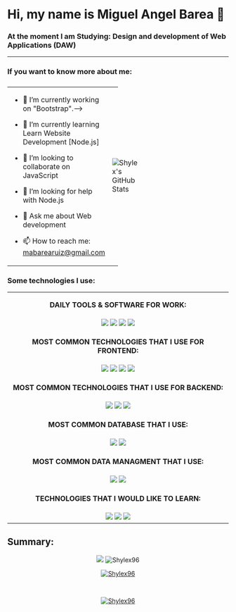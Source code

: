 
<!--
**mabarearuiz/mabarearuiz** is a ✨ _special_ ✨ repository because its `README.md` (this file) appears on your GitHub profile.
Here are some ideas to get you started:
- 🔭 I’m currently working on ...
- 🌱 I’m currently learning ...
- 👯 I’m looking to collaborate on ...
- 🤔 I’m looking for help with ...
- 💬 Ask me about ...
- 📫 How to reach me: ...
- 😄 Pronouns: ...
- ⚡ Fun fact: ...
-->

# Hi, my name is Miguel Angel Barea 👋
### At the moment I am Studying: Design and development of Web Applications (DAW)

<!--![https://github.com/Shylex96](https://github.com/Shylex96/Shylex96/blob/MasterRMK/mainContent.png)-->

<hr>

### If you want to know more about me:

<table style="display: grid; grid-template-columns: 50% 50%;">
<tr>
<td>
  
- 🔭 I’m currently working on "Bootstrap".-->
  
- 🌱 I’m currently learning Learn Website Development [Node.js]
  
- 👯 I’m looking to collaborate on JavaScript
  
- 🤔 I’m looking for help with Node.js
  
- 💬 Ask me about Web development
  
- 📫 How to reach me: mabarearuiz@gmail.com
  
</td>
<td>
<img src="https://github-readme-stats.vercel.app/api/top-langs/?username=mabarearuiz&layout=compact&theme=radical" alt="Shylex's GitHub Stats"/>
</td>
</tr>
</table>

### Some technologies I use:

<table align="center">
<tr>
<td>
  <p align="center"><b>DAILY TOOLS & SOFTWARE FOR WORK:</b></p>
</td>
</tr>
<tr>  
<td align="center">
<img src="https://img.shields.io/badge/GitHub-181717.svg?style=for-the-badge&logo=GitHub&logoColor=white">
<img src="https://img.shields.io/badge/Git-F05032.svg?style=for-the-badge&logo=Git&logoColor=white"> 
<img src="https://img.shields.io/badge/Visual%20Studio%20Code-007ACC.svg?style=for-the-badge&logo=Visual-Studio-Code&logoColor=white">
<img src="https://img.shields.io/badge/Eclipse%20IDE-2C2255.svg?style=for-the-badge&logo=Eclipse-IDE&logoColor=white">
</td>
</tr>

<!--
<tr>
<td>
<p align="center"><b>TOOLS THAT I USE FOR DESIGN:</b></p>
</td>
</tr>
<tr>
<td align="center">
-->
<!--<img src="https://img.shields.io/badge/Figma-F24E1E?style=for-the-badge&logo=figma&logoColor=white">-->
<!--
<img src="https://img.shields.io/badge/Canva-%2300C4CC.svg?&style=for-the-badge&logo=Canva&logoColor=white">
<img src="https://img.shields.io/badge/Adobe%20XD-FF61F6.svg?style=for-the-badge&logo=Adobe-XD&logoColor=white">  
<img src="https://img.shields.io/badge/Adobe%20Photoshop-31A8FF.svg?style=for-the-badge&logo=Adobe-Photoshop&logoColor=white">
</td>
</tr>
-->
  
<tr>  
<td>
<p align="center"><b>MOST COMMON TECHNOLOGIES THAT I USE FOR FRONTEND:</b></p>
</td>
</tr>
<tr>
<td align="center">
<img src="https://img.shields.io/badge/HTML5-E34F26?style=for-the-badge&logo=html5&logoColor=white">
<img src="https://img.shields.io/badge/CSS3-1572B6?style=for-the-badge&logo=css3&logoColor=white">

<img src="https://img.shields.io/badge/Bootstrap-7952B3.svg?style=for-the-badge&logo=Bootstrap&logoColor=white">
<img src="https://img.shields.io/badge/JavaScript-F7DF1E.svg?style=for-the-badge&logo=JavaScript&logoColor=black">  
</td>
</tr>
  
<tr>
<td>
<p align="center"><b>MOST COMMON TECHNOLOGIES THAT I USE FOR BACKEND:</b></p> 
</td>
</tr>
<tr>
<td align="center">
<img src="https://img.shields.io/badge/Node.js-339933.svg?style=for-the-badge&logo=nodedotjs&logoColor=white">
<img src="https://img.shields.io/badge/PHP-777BB4?style=for-the-badge&logo=php&logoColor=white">
<img src="https://img.shields.io/badge/Java-007396?style=for-the-badge&logo=java&logoColor=white&labelColor=101010">
</td>
</tr>

<tr>
<td>
<p align="center"><b>MOST COMMON DATABASE THAT I USE:</b></p>
</td>
</tr>
<tr>
<td align="center">
<img src="https://img.shields.io/badge/MySQL-4479A1.svg?style=for-the-badge&logo=MySQL&logoColor=white">
<img src="https://img.shields.io/badge/MongoDB-47A248.svg?style=for-the-badge&logo=MongoDB&logoColor=white">
<!--<img src="https://img.shields.io/badge/Firebase-FFCA28.svg?style=for-the-badge&logo=Firebase&logoColor=black">-->
</td>
</tr>

<tr>
<td>
<p align="center"><b>MOST COMMON DATA MANAGMENT THAT I USE:</b></p>
</td>
</tr>
<tr>
<td align="center">
<img src="https://img.shields.io/badge/JSON-000000.svg?style=for-the-badge&logo=JSON&logoColor=white">
<img src="https://img.shields.io/badge/jQuery-0769AD.svg?style=for-the-badge&logo=jQuery&logoColor=white">
<!--<img src="https://img.shields.io/badge/.ENV-ECD53F.svg?style=for-the-badge&logo=dotenv&logoColor=black">-->
</td>
</tr>

<tr>
<td>
<p align="center"><b>TECHNOLOGIES THAT I WOULD LIKE TO LEARN:</b></p>
</td>
</tr>
<tr>
<td align="center">
<!--<img src="https://img.shields.io/badge/Kotlin-7F52FF.svg?style=for-the-badge&logo=Kotlin&logoColor=white">-->
<img src="https://img.shields.io/badge/React-20232A?style=for-the-badge&logo=react&logoColor=61DAFB">
<img src="https://img.shields.io/badge/Vue.js-4FC08D.svg?style=for-the-badge&logo=vuedotjs&logoColor=white">
<!--<img src="https://img.shields.io/badge/Bootstrap-7952B3.svg?style=for-the-badge&logo=Bootstrap&logoColor=white">-->

<img src="https://img.shields.io/badge/AngularJS-E23237.svg?style=for-the-badge&logo=AngularJS&logoColor=white">
</td>
</tr>
</table>

## Summary:

<p align="center">
<img src="https://github-readme-stats.vercel.app/api?username=mabarearuiz&show_icons=true&theme=tokyonight">
<img src="https://github-readme-streak-stats.herokuapp.com/?user=mabarearuiz&theme=dark" alt="Shylex96">
<br>
<p align="center"> <a href="https://github.com/ryo-ma/github-profile-trophy"><img src="https://github-profile-trophy.vercel.app/?username=mabarearuiz&row=5&column=3&theme=onedark" alt="Shylex96"</a> </p>
<br>
<p align="center"> <img src="https://komarev.com/ghpvc/?username=mabarearuiz&label=Profile%20views&color=0e75b6&style=plastic" alt="Shylex96"> </p>
</p>
